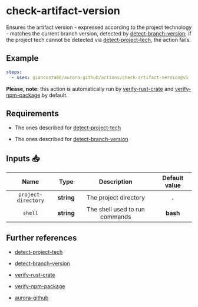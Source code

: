 # check-artifact-version

Ensures the artifact version - expressed according to the project technology - matches the current branch version, detected by [detect-branch-version](../detect-branch-version/README.md); if the project tech cannot be detected via [detect-project-tech](../detect-project-tech/README.md), the action fails.

## Example

```yaml
steps:
  - uses: giancosta86/aurora-github/actions/check-artifact-version@v5
```

**Please, note:** this action is automatically run by [verify-rust-crate](../verify-rust-crate/README.md) and [verify-npm-package](../verify-npm-package/README.md) by default.

## Requirements

- The ones described for [detect-project-tech](../detect-project-tech/README.md)

- The ones described for [detect-branch-version](../detect-branch-version/README.md)

## Inputs 📥

|        Name         |    Type    |          Description           | Default value |
| :-----------------: | :--------: | :----------------------------: | :-----------: |
| `project-directory` | **string** |     The project directory      |     **.**     |
|       `shell`       | **string** | The shell used to run commands |   **bash**    |

## Further references

- [detect-project-tech](../detect-project-tech/README.md)

- [detect-branch-version](../detect-branch-version/README.md)

- [verify-rust-crate](../verify-rust-crate/README.md)

- [verify-npm-package](../verify-npm-package/README.md)

- [aurora-github](../../README.md)
